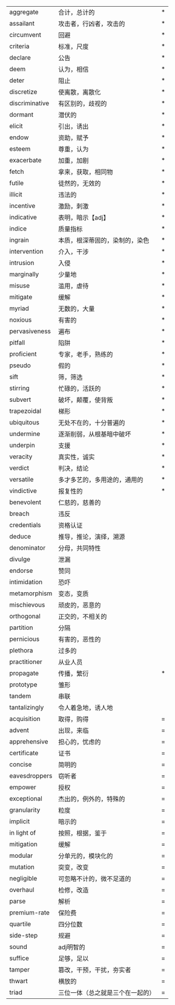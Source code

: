 | | | |
| ------- | ------- | ------- |
|aggregate|合计，总计的|*|
|assailant|攻击者，行凶者，攻击的|*|
|circumvent|回避|*|
|criteria|标准，尺度|*|
|declare|公告|*|
|deem|认为，相信|*|
|deter|阻止|*|
|discretize|使离散，离散化|*|
|discriminative|有区别的，歧视的|*|
|dormant|潜伏的|*|
|elicit|引出，诱出|*|
|endow|资助，赋予|*|
|esteem|尊重，认为|*|
|exacerbate|加重，加剧|*|
|fetch|拿来，获取，相同物|*|
|futile|徒然的，无效的|*|
|illicit|违法的|*|
|incentive|激励，刺激|*|
|indicative|表明，暗示【adj】|*|
|indice|质量指标|*|
|ingrain|本质，根深蒂固的，染制的，染色|*|
|intervention|介入，干涉|*|
|intrusion|入侵|*|
|marginally|少量地|*|
|misuse|滥用，虐待|*|
|mitigate|缓解|*|
|myriad|无数的，大量|*|
|noxious|有害的|*|
|pervasiveness|遍布|*|
|pitfall|陷阱|*|
|proficient|专家，老手，熟练的|*|
|pseudo|假的|*|
|sift|筛，筛选|*|
|stirring|忙碌的，活跃的|*|
|subvert|破坏，颠覆，使背叛|*|
|trapezoidal|梯形|*|
|ubiquitous|无处不在的，十分普遍的|*|
|undermine|逐渐削弱，从根基暗中破坏|*|
|underpin|支援|*|
|veracity|真实性，诚实|*|
|verdict|判决，结论|*|
|versatile|多才多艺的，多用途的，通用的|*|
|vindictive|报复性的|*|
|benevolent|仁慈的，慈善的||
|breach|违反||
|credentials|资格认证||
|deduce|推导，推论，演绎，溯源||
|denominator|分母，共同特性||
|divulge|泄漏||
|endorse |赞同||
|intimidation|恐吓||
|metamorphism|变态，变质||
|mischievous|顽皮的，恶意的||
|orthogonal|正交的，不相关的||
|partition|分隔||
|pernicious|有害的，恶性的||
|plethora|过多的||
|practitioner|从业人员||
|propagate|传播，繁衍|*|
|prototype|雏形||
|tandem|串联||
|tantalizingly|令人着急地，诱人地||
|acquisition|取得，购得|=|
|advent|出现，来临|=|
|apprehensive|担心的，忧虑的|=|
|certificate|证书|=|
|concise|简明的|=|
|eavesdroppers|窃听者|=|
|empower|授权|=|
|exceptional|杰出的，例外的，特殊的|=|
|granularity|粒度|=|
|implicit|暗示的|=|
|in light of|按照，根据，鉴于|=|
|mitigation|缓解|=|
|modular|分单元的，模块化的|=|
|mutation|突变，改变|=|
|negligible|可忽略不计的，微不足道的|=|
|overhaul|检修，改造|=|
|parse|解析|=|
|premium-rate|保险费|=|
|quartile|四分位数|=|
|side-step|规避|=|
|sound|adj明智的|=|
|suffice|足够，足以|=|
|tamper|篡改，干预，干扰，夯实者|=|
|thwart|横放的|=|
|triad|三位一体（总之就是三个在一起的）|=|

